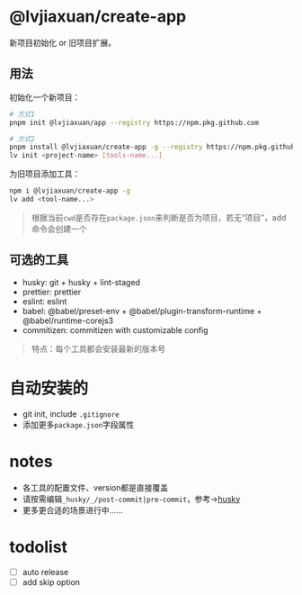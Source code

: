 # @lvjiaxuan/create-app

新项目初始化 or 旧项目扩展。

## 用法

初始化一个新项目：
```bash
# 方式1
pnpm init @lvjiaxuan/app --registry https://npm.pkg.github.com

# 方式2
pnpm install @lvjiaxuan/create-app -g --registry https://npm.pkg.github.com
lv init <project-name> [tools-name...]
```

为旧项目添加工具：
```bash
npm i @lvjiaxuan/create-app -g
lv add <tool-name...>
```

> 根据当前`cwd`是否存在`package.json`来判断是否为项目，若无“项目”，add命令会创建一个

## 可选的工具

- husky: git + husky + lint-staged
- prettier: prettier
- eslint: eslint
- babel: @babel/preset-env + @babel/plugin-transform-runtime + @babel/runtime-corejs3
- commitizen: commitizen with customizable config

> 特点：每个工具都会安装最新的版本号

# 自动安装的

- git init, include `.gitignore`
- 添加更多`package.json`字段属性

# notes

- 各工具的配置文件、version都是直接覆盖
- 请按需编辑`_husky/_/post-commit|pre-commit`，参考→[husky](https://typicode.github.io/husky/#/?id=create-a-hook)
- 更多更合适的场景进行中......

# todolist

- [ ] auto release
- [ ] add skip option